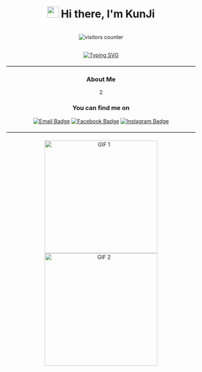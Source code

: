 <!-- Hi there -->
<h1 align="center">
  <img src="https://media.giphy.com/media/hvRJCLFzcasrR4ia7z/giphy.gif" width="30">
  <b>Hi there, I'm KunJi </b>
</h1>

<br>

<div align="center">
    <img alt="visitors counter" src="https://profile-counter.glitch.me/kunjitw/count.svg">
</div>

<!-- about me -->
<br>

<p align="center">
    <a href="https://git.io/typing-svg"><img src="https://readme-typing-svg.demolab.com?font=Fira+Code&duration=1000&pause=500&color=33AAF7&center=true&vCenter=&random=&width=435&lines=%EF%BD%9C;+" alt="Typing SVG" /></a>
    </a>
</p>

<hr style="border: 1px solid #ccc; margin: 20px 0;">

<div align="center">
  <h3> About Me</h3>
  <p>
    2
  </p>
</div>
<p align="center">
</p>


<div align="center">
  <h3> You can find me on </h3>
    <a href="mailto:zer2.main@gmail.com"><img src="https://img.shields.io/badge/Email-EA4335?style=for-the-badge&logo=gmail&logoColor=white" alt="Email Badge"/></a>
    <a href="https://www.facebook.com/KunJi.Li.tw"><img src="https://img.shields.io/badge/Facebook-1877F2?style=for-the-badge&logo=facebook&logoColor=white" alt="Facebook Badge"/></a>
    <a href="https://www.instagram.com/lee.kunji"><img src="https://img.shields.io/badge/Instagram-E4405F?style=for-the-badge&logo=instagram&logoColor=white" alt="Instagram Badge"/></a>
</div>

<hr style="border: 1px solid #ccc; margin: 20px 0;">

<div align="center">
      <img src="https://media.giphy.com/media/7vdlbr6lcVAmGK7lhB/giphy.gif?cid=ecf05e47l0zr53ejajldcwd0h0y3cuha6zrvgcuyskpms6od&ep=v1_gifs_search&rid=giphy.gif&ct=g" alt="GIF 1" width="300" style="margin: 0 10px;">
      <img src="https://media.giphy.com/media/3oKIPlCroSFHV8uoko/giphy.gif?cid=ecf05e47l0zr53ejajldcwd0h0y3cuha6zrvgcuyskpms6od&ep=v1_gifs_search&rid=giphy.gif&ct=g" alt="GIF 2" width="300" style="margin: 0 10px;">
</div>


<!-- 
<hr style="border: 1px solid #ccc; margin: 20px 0;">
<div align="center">
  <h3> GitHub Stats </h3>
  <div style="display: flex; justify-content: center; align-items: center; gap: 20px;">
    <a href="https://github.com/anuraghazra/github-readme-stats" style="flex: 1;">
      <img src="https://github-readme-stats.vercel.app/api?username=kunjitw" alt="KunJi's GitHub Stats" style="width: 30%; max-width: 30%; display: block; aspect-ratio: 2/1; object-fit: contain;"/>
    </a>
    <a href="https://github.com/anuraghazra/github-readme-stats" style="flex: 1;">
      <img src="https://github-readme-stats.vercel.app/api/top-langs/?username=kunjitw" alt="Top Languages" style="width: 30%; max-width: 30%; display: block; aspect-ratio: 2/1; object-fit: contain;"/>
    </a>
  </div>
</div>
-->
